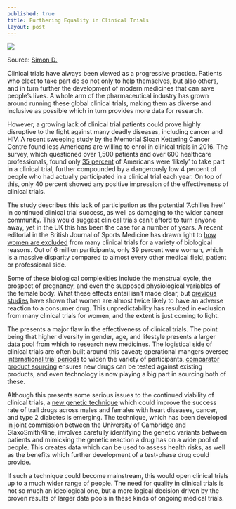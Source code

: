 ```yaml
---
published: true
title: Furthering Equality in Clinical Trials
layout: post
---
```

![](http://i.imgur.com/ZFsTzi0.jpg)

Source: [Simon D.](https://www.flickr.com/photos/qiaomeng/4785747219/)

Clinical trials have always been viewed as a progressive practice. Patients who elect to take part do so not only to help themselves, but also others, and in turn further the development of modern medicines that can save people’s lives. A whole arm of the pharmaceutical industry has grown around running these global clinical trials, making them as diverse and inclusive as possible which in turn provides more data for research.

However, a growing lack of clinical trial patients could prove highly disruptive to the fight against many deadly diseases, including cancer and HIV. A recent sweeping study by the Memorial Sloan Kettering Cancer Centre found less Americans are willing to enrol in clinical trials in 2016. The survey, which questioned over 1,500 patients and over 600 healthcare professionals, found only [35 percent](https://www.sciencedaily.com/releases/2016/05/160523105038.htm) of Americans were ‘likely’ to take part in a clinical trial, further compounded by a dangerously low 4 percent of people who had actually participated in a clinical trial each year. On top of this, only 40 percent showed any positive impression of the effectiveness of clinical trials.

The study describes this lack of participation as the potential ‘Achilles heel’ in continued clinical trial success, as well as damaging to the wider cancer community. This would suggest clinical trials can’t afford to turn anyone away, yet in the UK this has been the case for a number of years. A recent editorial in the British Journal of Sports Medicine has drawn light to [how women are excluded](http://thinkprogress.org/health/2016/06/08/3785632/menstruation-clinical-research/) from many clinical trials for a variety of biological reasons. Out of 6 million participants, only 39 percent were woman, which is a massive disparity compared to almost every other medical field, patient or professional side.

Some of these biological complexities include the menstrual cycle, the prospect of pregnancy, and even the supposed physiological variables of the female body. What these effects entail isn’t made clear, but [previous studies](http://link.springer.com/article/10.2165/00128071-200102060-00001) have shown that women are almost twice likely to have an adverse reaction to a consumer drug. This unpredictability has resulted in exclusion from many clinical trials for women, and the extent is just coming to light.

The presents a major flaw in the effectiveness of clinical trials. The point being that higher diversity in gender, age, and lifestyle presents a larger data pool from which to research new medicines. The logistical side of clinical trials are often built around this caveat; operational mangers oversee [international trial periods](http://www.nihr.ac.uk/get-involved/international-clinical-trials-day.htm) to widen the variety of participants, [comparator product sourcing](https://www.alcura-health.com/web/healthcare-companies/services/research-and-development/comparator-sourcing) ensures new drugs can be tested against existing products, and even technology is now playing a big part in sourcing both of these.

Although this presents some serious issues to the continued viability of clinical trials, a [new genetic technique](http://www.diabetes.co.uk/news/2016/jun/new-genetic-technique-could-improve-drug-safety-in-clinical-trials-90847285.html) which could improve the success rate of trail drugs across males and females with heart diseases, cancer, and type 2 diabetes is emerging. The technique, which has been developed in joint commission between the University of Cambridge and GlaxoSmithKline, involves carefully identifying the genetic variants between patients and mimicking the genetic reaction a drug has on a wide pool of people. This creates data which can be used to assess health risks, as well as the benefits which further development of a test-phase drug could provide.

If such a technique could become mainstream, this would open clinical trials up to a much wider range of people. The need for quality in clinical trials is not so much an ideological one, but a more logical decision driven by the proven results of larger data pools in these kinds of ongoing medical trials.